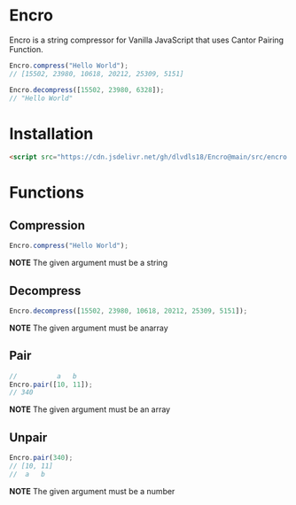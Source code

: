 # Encro
Encro is a string compressor for Vanilla JavaScript that uses Cantor Pairing Function.

```js
Encro.compress("Hello World");
// [15502, 23980, 10618, 20212, 25309, 5151]

Encro.decompress([15502, 23980, 6328]);
// "Hello World"
```

# Installation
```html
<script src="https://cdn.jsdelivr.net/gh/dlvdls18/Encro@main/src/encro.js"></script>
```

# Functions
## Compression
```js
Encro.compress("Hello World");
```

**NOTE** The given argument must be a string

## Decompress
```js
Encro.decompress([15502, 23980, 10618, 20212, 25309, 5151]);
```

**NOTE** The given argument must be anarray

## Pair
```js
//          a   b
Encro.pair([10, 11]);
// 340
```

**NOTE** The given argument must be an array

## Unpair
```js
Encro.pair(340);
// [10, 11]
//  a   b
```

**NOTE** The given argument must be a number
